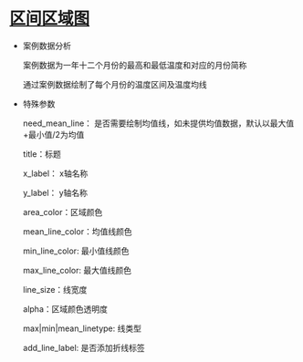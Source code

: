 # [区间区域图](/basic/interval-area-chart)

- 案例数据分析

  案例数据为一年十二个月份的最高和最低温度和对应的月份简称

  通过案例数据绘制了每个月份的温度区间及温度均线

- 特殊参数

  need_mean_line： 是否需要绘制均值线，如未提供均值数据，默认以最大值+最小值/2为均值
  
  title：标题
  
  x_label： x轴名称
  
  y_label： y轴名称
  
  area_color：区域颜色
  
  mean_line_color：均值线颜色
  
  min_line_color: 最小值线颜色
  
  max_line_color: 最大值线颜色
  
  line_size：线宽度
  
  alpha：区域颜色透明度
  
  max|min|mean_linetype: 线类型
  
  add_line_label: 是否添加折线标签


